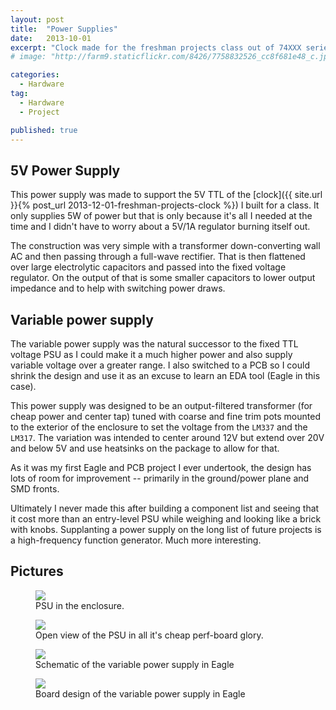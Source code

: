 ```yaml
---
layout: post
title:  "Power Supplies"
date:   2013-10-01
excerpt: "Clock made for the freshman projects class out of 74XXX series logic"
# image: "http://farm9.staticflickr.com/8426/7758832526_cc8f681e48_c.jpg"

categories:
  - Hardware
tag:
  - Hardware
  - Project

published: true
---
```


## 5V Power Supply
This power supply was made to support the 5V TTL of the [clock]({{ site.url }}{% post_url 2013-12-01-freshman-projects-clock %}) I built for a class. It only supplies 5W of power but that is only because it's all I needed at the time and I didn't have to worry about a 5V/1A regulator burning itself out.

The construction was very simple with a transformer down-converting wall AC and then passing through a full-wave rectifier. That is then flattened over large electrolytic capacitors and passed into the fixed voltage regulator. On the output of that is some smaller capacitors to lower output impedance and to help with switching power draws.

## Variable power supply
The variable power supply was the natural successor to the fixed TTL voltage PSU as I could make it a much higher power and also supply variable voltage over a greater range. I also switched to a PCB so I could shrink the design and use it as an excuse to learn an EDA tool (Eagle in this case).

This power supply was designed to be an output-filtered transformer (for cheap power and center tap) tuned with coarse and fine trim pots mounted to the exterior of the enclosure to set the voltage from the `LM337` and the `LM317`. The variation was intended to center around 12V but extend over 20V and below 5V and use heatsinks on the package to allow for that.

As it was my first Eagle and PCB project I ever undertook, the design has lots of room for improvement -- primarily in the ground/power plane and SMD fronts.

Ultimately I never made this after building a component list and seeing that it cost more than an entry-level PSU while weighing and looking like a brick with knobs. Supplanting a power supply on the long list of future projects is a high-frequency function generator. Much more interesting.

## Pictures

<figure>
	<a href="/images/psu/psu_box.jpg"><img src="/images/psu/psu_box.jpg"></a>
	<figcaption>PSU in the enclosure.</figcaption>
</figure>

<figure>
	<a href="/images/psu/psu_open.jpg"><img src="/images/psu/psu_open.jpg"></a>
	<figcaption>Open view of the PSU in all it's cheap perf-board glory.</figcaption>
</figure>

<figure>
	<a href="/images/psu/variable_PSU_sch.PNG"><img src="/images/psu/variable_PSU_sch.PNG"></a>
	<figcaption>Schematic of the variable power supply in Eagle</figcaption>
</figure>

<figure>
	<a href="/images/psu/variable_PSU_brd.PNG"><img src="/images/psu/variable_PSU_brd.PNG"></a>
	<figcaption>Board design of the variable power supply in Eagle</figcaption>
</figure>

